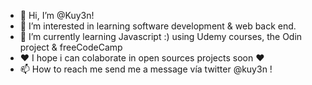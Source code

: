 - 👋 Hi, I’m @Kuy3n!
- 👀 I’m interested in learning software development & web back end.
- 🌱 I’m currently learning Javascript :) using Udemy courses, the Odin project & freeCodeCamp
- ♥ I hope i can colaborate in open sources projects soon ♥
- 📫 How to reach me send me a message vía twitter @kuy3n !

<!---
Kuy3n/Kuy3n is a ✨ special ✨ repository because its `README.md` (this file) appears on your GitHub profile.
You can click the Preview link to take a look at your changes.
--->
